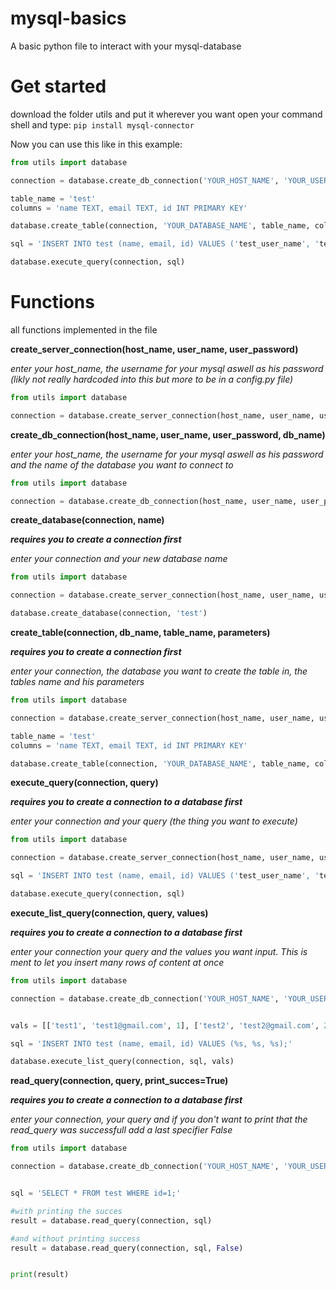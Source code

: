 # mysql-basics
A basic python file to interact with your mysql-database

# Get started
download the folder utils and put it wherever you want
open your command shell and type:
`pip install mysql-connector`

Now you can use this like in this example:

```python
from utils import database

connection = database.create_db_connection('YOUR_HOST_NAME', 'YOUR_USERNAME', 'YOUR_PW', 'YOUR_DATABASE_NAME')

table_name = 'test'
columns = 'name TEXT, email TEXT, id INT PRIMARY KEY'

database.create_table(connection, 'YOUR_DATABASE_NAME', table_name, columns)

sql = 'INSERT INTO test (name, email, id) VALUES ('test_user_name', 'test@gmail.com' 1)'

database.execute_query(connection, sql)
```




# Functions
all functions implemented in the file


**create_server_connection(host_name, user_name, user_password)**

*enter your host_name, the username for your mysql aswell as his password (likly not really hardcoded into this but more to be in a config.py file)*

```python
from utils import database

connection = database.create_server_connection(host_name, user_name, user_password)
```


**create_db_connection(host_name, user_name, user_password, db_name)**

*enter your host_name, the username for your mysql aswell as his password and the name of the database you want to connect to*

```python
from utils import database

connection = database.create_db_connection(host_name, user_name, user_password, db_name)
```


**create_database(connection, name)**

**_requires you to create a connection first_**

*enter your connection and your new database name*

```python
from utils import database

connection = database.create_server_connection(host_name, user_name, user_password)

database.create_database(connection, 'test')
```


**create_table(connection, db_name, table_name, parameters)**

**_requires you to create a connection first_**

*enter your connection, the database you want to create the table in, the tables name and his parameters*

```python
from utils import database

connection = database.create_server_connection(host_name, user_name, user_password)

table_name = 'test'
columns = 'name TEXT, email TEXT, id INT PRIMARY KEY'

database.create_table(connection, 'YOUR_DATABASE_NAME', table_name, columns)
```


**execute_query(connection, query)**

**_requires you to create a connection to a database first_**

*enter your connection and your query (the thing you want to execute)*

```python
from utils import database

connection = database.create_server_connection(host_name, user_name, user_password)

sql = 'INSERT INTO test (name, email, id) VALUES ('test_user_name', 'test@gmail.com' 0);'

database.execute_query(connection, sql)
```


**execute_list_query(connection, query, values)**

**_requires you to create a connection to a database first_**

*enter your connection your query and the values you want input. This is ment to let you insert many rows of content at once*

```python
from utils import database

connection = database.create_db_connection('YOUR_HOST_NAME', 'YOUR_USERNAME', 'YOUR_PW', 'test')


vals = [['test1', 'test1@gmail.com', 1], ['test2', 'test2@gmail.com', 2], ['test3', 'test3@gmail.com', 3]]

sql = 'INSERT INTO test (name, email, id) VALUES (%s, %s, %s);'

database.execute_list_query(connection, sql, vals)
```


**read_query(connection, query, print_succes=True)**

**_requires you to create a connection to a database first_**

*enter your connection, your query and if you don't want to print that the read_query was successfull add a last specifier False*

```python
from utils import database

connection = database.create_db_connection('YOUR_HOST_NAME', 'YOUR_USERNAME', 'YOUR_PW', 'test')


sql = 'SELECT * FROM test WHERE id=1;'

#with printing the succes
result = database.read_query(connection, sql)

#and without printing success
result = database.read_query(connection, sql, False)


print(result)
```
